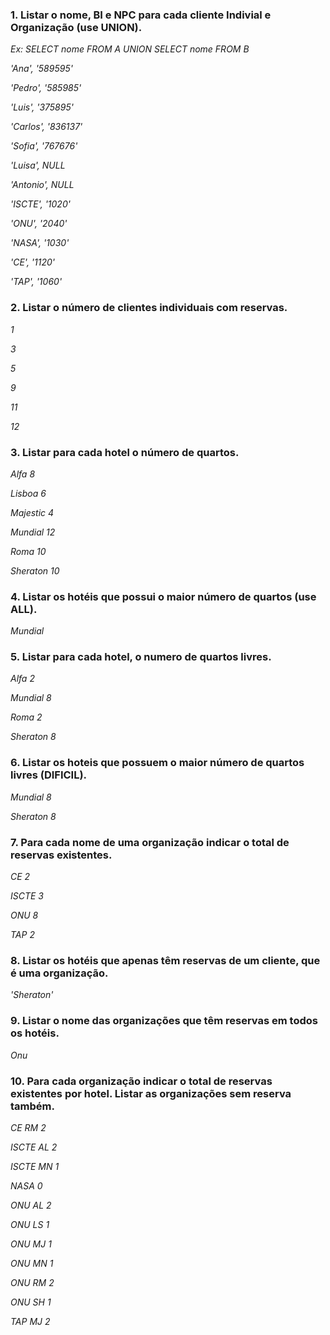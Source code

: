 ### 1. Listar o nome, BI e NPC para cada cliente Indivial e Organização (use UNION).

_Ex: SELECT nome FROM A UNION SELECT nome FROM B_

_'Ana', '589595'_

_'Pedro', '585985'_

_'Luis', '375895'_

_'Carlos', '836137'_

_'Sofia', '767676'_

_'Luisa', NULL_

_'Antonio', NULL_

_'ISCTE', '1020'_

_'ONU', '2040'_

_'NASA', '1030'_

_'CE', '1120'_

_'TAP', '1060'_

### 2. Listar o número de clientes individuais com reservas.

_1_

_3_

_5_

_9_

_11_

_12_

### 3. Listar para cada hotel o número de quartos.

_Alfa 8_

_Lisboa 6_

_Majestic 4_

_Mundial 12_

_Roma 10_

_Sheraton 10_

### 4. Listar os hotéis que possui o maior número de quartos (use ALL).

_Mundial_

### 5. Listar para cada hotel, o numero de quartos livres.

_Alfa 2_

_Mundial 8_

_Roma 2_

_Sheraton 8_

### 6. Listar os hoteis que possuem o maior número de quartos livres (DIFICIL).

_Mundial 8_

_Sheraton 8_

### 7. Para cada nome de uma organização indicar o total de reservas existentes.

_CE 2_

_ISCTE 3_

_ONU 8_

_TAP 2_

### 8. Listar os hotéis que apenas têm reservas de um cliente, que é uma organização.

_'Sheraton'_

### 9. Listar o nome das organizações que têm reservas em todos os hotéis.

_Onu_

### 10. Para cada  organização indicar o total de reservas existentes por hotel. Listar as organizações sem reserva também. 

_CE RM 2_

_ISCTE AL 2_

_ISCTE MN 1_

_NASA 0_

_ONU AL 2_

_ONU LS 1_

_ONU MJ 1_

_ONU MN 1_

_ONU RM 2_

_ONU SH 1_

_TAP MJ 2_

